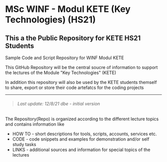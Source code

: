 MSc WINF - Modul KETE (Key Technologies) (HS21)
===============================================
## This a the Public Repository for KETE HS21 Students 

Sample Code and Script Repository for WINF Modul KETE 

This GitHub Repository will be the central soucre of information to support the lectures
of the Module "Key Technologies" (KETE)

In addition this repository will also be used by the KETE students themself to share, export or store their code artefatcs for the coding projects

---
> ###### Last update: 12/8/21 dbe - initial version

The Repository(Repo) is organized according to the different lecture topics and contains information like
* HOW TO - short descriptions for tools, scripts, accounts, services etc.
* CODE - code snippets and examples for demonstration and/or self study tasks
* LINKS - additional sources and information for special topics of the lectures





